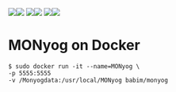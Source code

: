 [![](https://images.microbadger.com/badges/image/babim/monyog.svg)](https://microbadger.com/images/babim/monyog "Get your own image badge on microbadger.com")[![](https://images.microbadger.com/badges/version/babim/monyog.svg)](https://microbadger.com/images/babim/monyog "Get your own version badge on microbadger.com")
[![](https://images.microbadger.com/badges/image/babim/monyog:ssh.svg)](https://microbadger.com/images/babim/monyog:ssh "Get your own image badge on microbadger.com")[![](https://images.microbadger.com/badges/version/babim/monyog:ssh.svg)](https://microbadger.com/images/babim/monyog:ssh "Get your own version badge on microbadger.com")
[![](https://images.microbadger.com/badges/image/babim/monyog:fixed.svg)](https://microbadger.com/images/babim/monyog:fixed "Get your own image badge on microbadger.com")[![](https://images.microbadger.com/badges/version/babim/monyog:fixed.svg)](https://microbadger.com/images/babim/monyog:fixed "Get your own version badge on microbadger.com")

# MONyog on Docker

```
$ sudo docker run -it --name=MONyog \
-p 5555:5555
-v /Monyogdata:/usr/local/MONyog babim/monyog
```
